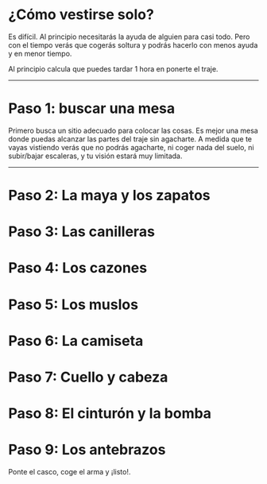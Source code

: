 
# ¿Cómo vestirse solo?

Es difícil. Al principio necesitarás la ayuda de alguien para casi todo. Pero con el tiempo verás que cogerás soltura y podrás hacerlo con menos ayuda y en menor tiempo.

Al principio calcula que puedes tardar 1 hora en ponerte el traje.

---

# Paso 1: buscar una mesa

Primero busca un sitio adecuado para colocar las cosas. Es mejor una mesa donde puedas alcanzar las partes del traje sin agacharte. A medida que te vayas vistiendo verás que no podrás agacharte, ni coger nada del suelo, ni subir/bajar escaleras, y tu visión estará muy limitada.

---

# Paso 2: La maya y los zapatos

# Paso 3: Las canilleras

# Paso 4: Los cazones

# Paso 5: Los muslos

# Paso 6: La camiseta

# Paso 7: Cuello y cabeza

# Paso 8: El cinturón y la bomba

# Paso 9: Los antebrazos

Ponte el casco, coge el arma y ¡listo!.
